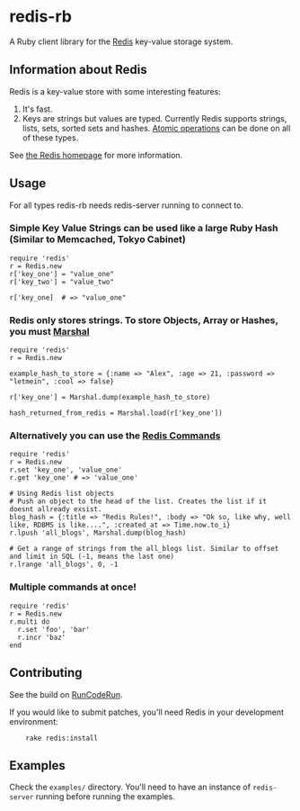 # redis-rb

A Ruby client library for the [Redis](http://code.google.com/p/redis) key-value storage system.

## Information about Redis

Redis is a key-value store with some interesting features:

1. It's fast.
2. Keys are strings but values are typed. Currently Redis supports strings, lists, sets, sorted sets and hashes. [Atomic operations](http://code.google.com/p/redis/wiki/CommandReference) can be done on all of these types.

See [the Redis homepage](http://code.google.com/p/redis/wiki/README) for more information.

## Usage

For all types redis-rb needs redis-server running to connect to.

### Simple Key Value Strings can be used like a large Ruby Hash (Similar to Memcached, Tokyo Cabinet)
	
	require 'redis'
	r = Redis.new
	r['key_one'] = "value_one"
	r['key_two'] = "value_two"
	
	r['key_one]  # => "value_one"

### Redis only stores strings. To store Objects, Array or Hashes, you must [Marshal](http://ruby-doc.org/core/classes/Marshal.html)
	
	require 'redis'
	r = Redis.new
	
	example_hash_to_store = {:name => "Alex", :age => 21, :password => "letmein", :cool => false}
	
	r['key_one'] = Marshal.dump(example_hash_to_store)
	
	hash_returned_from_redis = Marshal.load(r['key_one'])
	
### Alternatively you can use the [Redis Commands](http://code.google.com/p/redis/wiki/CommandReference)
	
	require 'redis'
	r = Redis.new
	r.set 'key_one', 'value_one'
	r.get 'key_one' # => 'value_one'
	
	# Using Redis list objects
	# Push an object to the head of the list. Creates the list if it doesnt allready exsist.
	blog_hash = {:title => "Redis Rules!", :body => "Ok so, like why, well like, RDBMS is like....", :created_at => Time.now.to_i}
	r.lpush 'all_blogs', Marshal.dump(blog_hash)
	
	# Get a range of strings from the all_blogs list. Similar to offset and limit in SQL (-1, means the last one)
	r.lrange 'all_blogs', 0, -1

### Multiple commands at once!

	require 'redis'
	r = Redis.new
	r.multi do
	  r.set 'foo', 'bar'
	  r.incr 'baz'
	end

## Contributing

See the build on [RunCodeRun](http://runcoderun.com/rsanheim/redis-rb).

If you would like to submit patches, you'll need Redis in your development environment:

		rake redis:install

## Examples

Check the `examples/` directory. You'll need to have an instance of `redis-server` running before running the examples.